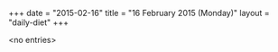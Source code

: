 +++
date = "2015-02-16"
title = "16 February 2015 (Monday)"
layout = "daily-diet"
+++


\<no entries\>
